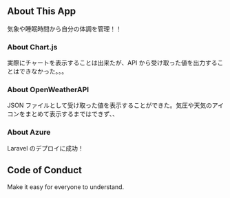 ## About This App

気象や睡眠時間から自分の体調を管理！！

### About Chart.js

実際にチャートを表示することは出来たが、API から受け取った値を出力することはできなかった。。。

### About OpenWeatherAPI

JSON ファイルとして受け取った値を表示することができた。気圧や天気のアイコンをまとめて表示するまではできず、、

### About Azure

Laravel のデプロイに成功！

## Code of Conduct

Make it easy for everyone to understand.
